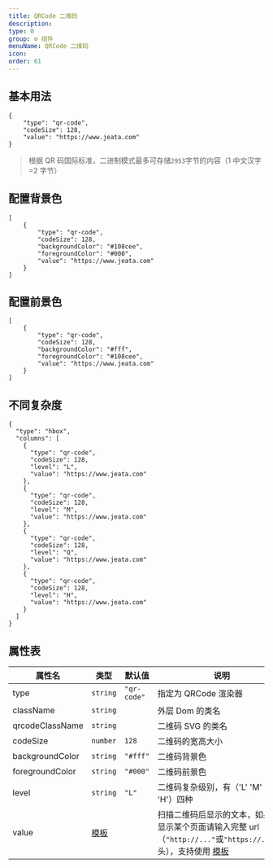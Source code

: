 ```yaml
---
title: QRCode 二维码
description:
type: 0
group: ⚙ 组件
menuName: QRCode 二维码
icon:
order: 61
---
```


## 基本用法

```schema:height="300" scope="body"
{
    "type": "qr-code",
    "codeSize": 128,
    "value": "https://www.jeata.com"
}
```

> 根据 QR 码国际标准，二进制模式最多可存储`2953`字节的内容（1 中文汉字=2 字节）

## 配置背景色

```schema:height="300" scope="body"
[
    {
        "type": "qr-code",
        "codeSize": 128,
        "backgroundColor": "#108cee",
        "foregroundColor": "#000",
        "value": "https://www.jeata.com"
    }
]
```

## 配置前景色

```schema:height="300" scope="body"
[
    {
        "type": "qr-code",
        "codeSize": 128,
        "backgroundColor": "#fff",
        "foregroundColor": "#108cee",
        "value": "https://www.jeata.com"
    }
]
```

## 不同复杂度

```schema:height="300" scope="body"
{
  "type": "hbox",
  "columns": [
    {
      "type": "qr-code",
      "codeSize": 128,
      "level": "L",
      "value": "https://www.jeata.com"
    },
    {
      "type": "qr-code",
      "codeSize": 128,
      "level": "M",
      "value": "https://www.jeata.com"
    },
    {
      "type": "qr-code",
      "codeSize": 128,
      "level": "Q",
      "value": "https://www.jeata.com"
    },
    {
      "type": "qr-code",
      "codeSize": 128,
      "level": "H",
      "value": "https://www.jeata.com"
    }
  ]
}

```

## 属性表

| 属性名          | 类型                         | 默认值                    | 说明                                                                                                                                  |
| --------------- | ---------------------------- | ------------------------- | ------------------------------------------------------------------------------------------------------------------------------------- |
| type            | `string`                     | `"qr-code"`               | 指定为 QRCode 渲染器                                                                                                                  |
| className       | `string`                     |                           | 外层 Dom 的类名                                                                                                                       |
| qrcodeClassName | `string`                     |                           | 二维码 SVG 的类名                                                                                                                     |
| codeSize        | `number`                     | `128`                     | 二维码的宽高大小                                                                                                                      |
| backgroundColor | `string`                     | `"#fff"`                  | 二维码背景色                                                                                                                          |
| foregroundColor | `string`                     | `"#000"`                  | 二维码前景色                                                                                                                          |
| level           | `string`                     | `"L"`                     | 二维码复杂级别，有（'L' 'M' 'Q' 'H'）四种                                                                                             |
| value           | [模板](../concepts/template) |                            | 扫描二维码后显示的文本，如果要显示某个页面请输入完整 url（`"http://..."`或`"https://..."`开头），支持使用 [模板](./concepts/template) |
